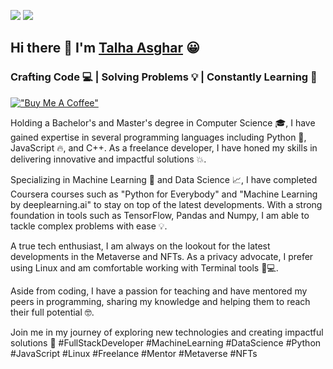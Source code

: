 

[![](https://visitor-badge.laobi.icu/badge?page_id=iamtalhaasghar.iamtalhaasghar)](https://github.com/iamtalhaasghar)
[![](https://img.shields.io/github/followers/iamtalhaasghar?label=Follow&style=social)](https://github.com/iamtalhaasghar)
## Hi there 👋 I'm [Talha Asghar](https://talhaasghar.me) 😀
### Crafting Code 💻 | Solving Problems 💡 | Constantly Learning 🧠 
[!["Buy Me A Coffee"](https://www.buymeacoffee.com/assets/img/custom_images/orange_img.png)](https://www.buymeacoffee.com/iamtalhaasghar)
<br>


Holding a Bachelor's and Master's degree in Computer Science 🎓, I have gained expertise in several programming languages including Python 🐍, JavaScript 🔥, and C++. As a freelance developer, I have honed my skills in delivering innovative and impactful solutions 💥.

Specializing in Machine Learning 🤖 and Data Science 📈, I have completed Coursera courses such as "Python for Everybody" and "Machine Learning by deeplearning.ai" to stay on top of the latest developments. With a strong foundation in tools such as TensorFlow, Pandas and Numpy, I am able to tackle complex problems with ease 💡.

A true tech enthusiast, I am always on the lookout for the latest developments in the Metaverse and NFTs. As a privacy advocate, I prefer using Linux and am comfortable working with Terminal tools 🐧💻.

Aside from coding, I have a passion for teaching and have mentored my peers in programming, sharing my knowledge and helping them to reach their full potential 🤓.

Join me in my journey of exploring new technologies and creating impactful solutions 🚀 #FullStackDeveloper #MachineLearning #DataScience #Python #JavaScript #Linux #Freelance #Mentor #Metaverse #NFTs
<br>

<!-- 
<a href="https://github.com/iamtalhaasghar">
  <img align="center" src="https://github-readme-stats.vercel.app/api?username=iamtalhaasghar&count_private=true&custom_title=iamtalhaasghar`s Github Stats&show_icons=true&theme=tokyonight" />
</a> -->
<!-- <a href="https://github.com/iamtalhaasghar">
  <img align="center" src="https://github-readme-stats.vercel.app/api/top-langs/?username=iamtalhaasghar&custom_title=iamtalhaasghar`s Top Languages&layout=compact&langs_count=10&hide=tex,roff&theme=tokyonight" />
</a>
 -->

